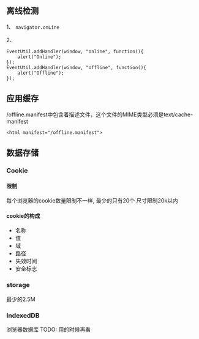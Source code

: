 ## 离线检测
1、
`navigator.onLine`

2、
```
EventUtil.addHandler(window, "online", function(){
    alert("Online");
});
EventUtil.addHandler(window, "offline", function(){
    alert("Offline");
});
```

## 应用缓存

/offline.manifest中包含着描述文件，这个文件的MIME类型必须是text/cache-manifest
```
<html manifest="/offline.manifest">
```

## 数据存储

### Cookie

#### 限制

每个浏览器的cookie数量限制不一样, 最少的只有20个
尺寸限制20k以内

#### cookie的构成

- 名称
- 值
- 域
- 路径
- 失效时间
- 安全标志

### storage

最少的2.5M

### IndexedDB

浏览器数据库
TODO: 用的时候再看

